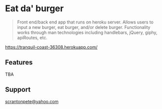 # Eat da' burger

> Front end/back end app that runs on heroku server. Allows users to input a new burger, eat burger, and/or delete burger. Functionality works through man technologies including handlebars, jQuery, giphy, apiRoutes, etc.

https://tranquil-coast-36308.herokuapp.com/

## Features

TBA

## Support

scrantonpete@yahoo.com
